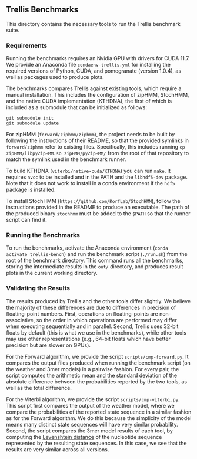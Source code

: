 ## Trellis Benchmarks

This directory contains the necessary tools to run the Trellis benchmark suite.

### Requirements

Running the benchmarks requires an Nvidia GPU with drivers for CUDA 11.7. We provide an Anaconda file `condaenv-trellis.yml` for installing the required versions of Python, CUDA, and pomegranate (version 1.0.4), as well as packages used to produce plots.

The benchmarks compares Trellis against existing tools, which require a manual installation. This includes the configuration of zipHMM, StochHMM, and the native CUDA implementation (KTHDNA), the first of which is included as a submodule that can be initialized as follows:

```
git submodule init
git submodule update
```

For zipHMM (`forward/ziphmm/ziphmm`), the project needs to be built by following the instructions of their README, so that the provided symlinks in `forward/ziphmm` refer to existing files. Specifically, this includes running `cp zipHMM/libpyZipHMM.so zipHMM/pyZipHMM/` from the root of that repository to match the symlink used in the benchmark runner.

To build KTHDNA (`viterbi/native-cuda/KTHDNA`) you can run `make`. It requires `nvcc` to be installed and in the PATH and the `libhdf5-dev` package. Note that it does not work to install in a conda environment if the `hdf5` package is installed.

To install StochHMM (`https://github.com/KorfLab/StochHMM`), follow the instructions provided in the README to produce an executable. The path of the produced binary `stochhmm` must be added to the `$PATH` so that the runner script can find it.

### Running the Benchmarks

To run the benchmarks, activate the Anaconda environment (`conda activate trellis-bench`) and run the benchmark script (`./run.sh`) from the root of the benchmark directory. This command runs all the benchmarks, storing the intermediate results in the `out/` directory, and produces result plots in the current working directory.

### Validating the Results

The results produced by Trellis and the other tools differ slightly. We believe the majority of these differences are due to differences in precision of floating-point numbers. First, operations on floating-points are non-associative, so the order in which operations are performed may differ when executing sequentially and in parallel. Second, Trellis uses 32-bit floats by default (this is what we use in the benchmarks), while other tools may use other representations (e.g., 64-bit floats which have better precision but are slower on GPUs).

For the Forward algorithm, we provide the script `scripts/cmp-forward.py`. It compares the output files produced when running the benchmark script (on the weather and 3mer models) in a pairwise fashion. For every pair, the script computes the arithmetic mean and the standard deviation of the absolute difference between the probabilities reported by the two tools, as well as the total difference.

For the Viterbi algorithm, we provide the script `scripts/cmp-viterbi.py`. This script first compares the output of the weather model, where we compare the probabilities of the reported state sequence in a similar fashion as for the Forward algorithm. We do this because the simplicity of the model means many distinct state sequences will have very similar probability. Second, the script compares the 3mer model results of each tool, by computing the [Levenshtein distance](https://en.wikipedia.org/wiki/Levenshtein_distance) of the nucleotide sequence represented by the resulting state sequences. In this case, we see that the results are very similar across all versions.
